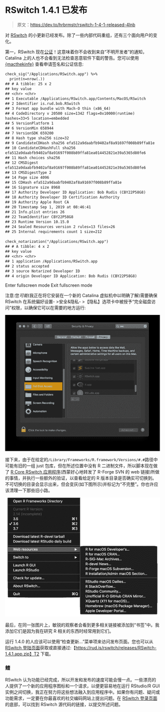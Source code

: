 # RSwitch 1.4.1 已发布

> 原文：<https://dev.to/hrbrmstr/rswitch-1-4-1-released-4lnb>

对 [RSwitch](https://rud.is/rswitch) 的小更新已经发布。除了一些内部代码重组，还有三个面向用户的变化。

第一，RSwitch 现在[公证](https://developer.apple.com/documentation/security/notarizing_your_app_before_distribution)！这意味着你不会收到来自“不明开发者”的通知，Catalina 上的人也不会看到无法检查恶意软件下载的警告。您可以使用 [{macthekinfe}](https://git.rud.is/hrbrmstr/mactheknife) 查看申请签名和公证信息:

```
check_sig("/Applications/RSwitch.app") %>% 
  print(n=nrow(.))
## # A tibble: 25 x 2
## key value                                                               
## <chr> <chr>                                                               
## 1 Executable /Applications/RSwitch.app/Contents/MacOS/RSwitch                    
## 2 Identifier is.rud.bob.RSwitch                                                  
## 3 Format app bundle with Mach-O thin (x86_64)                                
## 4 CodeDirectory v 20500 size=1342 flags=0x10000(runtime) hashes=33+5 location=embedded
## 5 VersionPlatform 1                                                                   
## 6 VersionMin 658944                                                              
## 7 VersionSDK 659200                                                              
## 8 Hash type sha256 size=32                                                      
## 9 CandidateCDHash sha256 efa512a9daabfb9402af8a91697f008b89ffa81e                            
## 10 CandidateCDHashFull sha256 efa512a9daabfb9402af8a91697f008b89ffa81ea014452821e39a5365d80fe6    
## 11 Hash choices sha256                                                              
## 12 CMSDigest efa512a9daabfb9402af8a91697f008b89ffa81ea014452821e39a5365d80fe6    
## 13 CMSDigestType 2                                                                   
## 14 Page size 4096                                                                
## 15 CDHash efa512a9daabfb9402af8a91697f008b89ffa81e                            
## 16 Signature size 8968                                                                
## 17 Authority Developer ID Application: Bob Rudis (CBY22P58G8)                    
## 18 Authority Developer ID Certification Authority                                
## 19 Authority Apple Root CA                                                       
## 20 Timestamp Sep 1, 2019 at 08:46:41                                             
## 21 Info.plist entries 26                                                                  
## 22 TeamIdentifier CBY22P58G8                                                          
## 23 Runtime Version 10.15.0                                                             
## 24 Sealed Resources version 2 rules=13 files=26                                                 
## 25 Internal requirements count 1 size=212

check_notarization("/Applications/RSwitch.app")
## # A tibble: 4 x 2
## key value                                           
## <chr> <chr>                                           
## 1 application /Applications/RSwitch.app                       
## 2 status accepted                                        
## 3 source Notarized Developer ID                          
## 4 origin Developer ID Application: Bob Rudis (CBY22P58G8) 
```

Enter fullscreen mode Exit fullscreen mode

注意:您*可能*(我正在将它安装在一个新的 Catalina 虚拟机中以明确了解)需要确保 RSwitch 在系统偏好设置- >安全&隐私- >【隐私】选项卡中被授予“完全磁盘访问”权限，以确保它可以在需要的地方运行:

[![](img/88dd561856c9bd241c944bef80d843ac.png)](https://i2.wp.com/rud.is/b/wp-content/uploads/2019/09/rswitch-fda-01.png?ssl=1) 

接下来，由于在给定的`/Library/Frameworks/R.framework/Versions/#.#`路径中可能有旧的一组 just 包库，但在所述位置中没有 R 二进制文件，所以脚本现在做了 [R Core RSwitch 应用程序](http://svn.rforge.net/osx/trunk/RSwitch/)(西蒙好心地转发了 R-Forge SVN 的 web 链接)所做的事情，并执行一些额外的验证，以查看给定的 R 版本目录是否确实可切换到。不可切换的目录会显示出来，但会变灰(如下图所示)并标记为“不完整”。你也许应该清理一下那些旧小路。

[![](img/d1801db9cea473f3e57188a635154f0b.png)](https://i2.wp.com/rud.is/b/wp-content/uploads/2019/09/rswitch-1.4.1.png?ssl=1)

最后，在同一张图片上，敏锐的观察者会看到更多相关链接被添加到“书签”中。我添加它们是因为我在研究 R 相关的东西时经常用到它们。

运行 1.4.0 的人应该可以使用“检查更新…”菜单项来访问发布页面。您也可以从 [RSwitch 登陆页面](https://rud.is/rswitch/)获取或直接通过:【https://rud.is/rswitch/releases/RSwitch-1.4.1.app.zip】T2 下载。

### 鳍

RSwitch 认为功能已经完成，所以开发和发布的速度可能会慢一点。一些漂亮的人提供了一个新的应用程序图标和一个请求，以便更容易地在运行 RStudio/R GUI 实例之间切换，我正在努力将这些想法融入到应用程序中。如果你有问题、疑问或功能需求，一定要在你最喜欢的社交编码网站上提出问题。在 [RSwitch 登录页面](https://rud.is/rswitch/)的底部，可以找到 RSwitch 源代码的链接，以提交所述问题。
